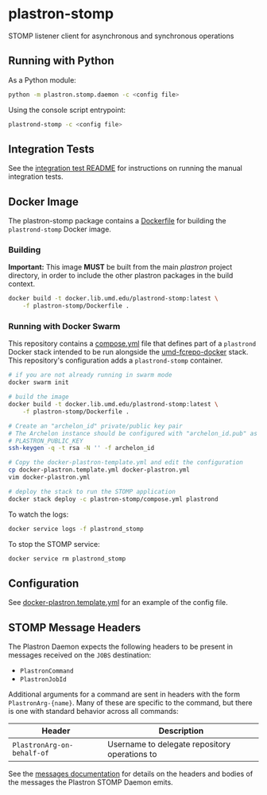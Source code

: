 # plastron-stomp

STOMP listener client for asynchronous and synchronous operations

## Running with Python

As a Python module:

```bash
python -m plastron.stomp.daemon -c <config file>
```

Using the console script entrypoint:

```bash
plastrond-stomp -c <config file>
```

## Integration Tests

See the [integration test README](integration-tests/README.md) for
instructions on running the manual integration tests.

## Docker Image

The plastron-stomp package contains a [Dockerfile](Dockerfile) for 
building the `plastrond-stomp` Docker image.

### Building

**Important:** This image **MUST** be built from the main _plastron_ 
project directory, in order to include the other plastron packages in the 
build context.

```bash
docker build -t docker.lib.umd.edu/plastrond-stomp:latest \
    -f plastron-stomp/Dockerfile .
```

### Running with Docker Swarm

This repository contains a [compose.yml](compose.yml) file that defines 
part of a `plastrond` Docker stack intended to be run alongside the 
[umd-fcrepo-docker] stack. This repository's configuration adds a 
`plastrond-stomp` container.

```bash
# if you are not already running in swarm mode
docker swarm init

# build the image
docker build -t docker.lib.umd.edu/plastrond-stomp:latest \
    -f plastron-stomp/Dockerfile .

# Create an "archelon_id" private/public key pair
# The Archelon instance should be configured with "archelon_id.pub" as the
# PLASTRON_PUBLIC_KEY
ssh-keygen -q -t rsa -N '' -f archelon_id

# Copy the docker-plastron-template.yml and edit the configuration
cp docker-plastron.template.yml docker-plastron.yml
vim docker-plastron.yml

# deploy the stack to run the STOMP application
docker stack deploy -c plastron-stomp/compose.yml plastrond
```

To watch the logs:

```bash
docker service logs -f plastrond_stomp
```

To stop the STOMP service:

```bash
docker service rm plastrond_stomp
```

## Configuration

See [docker-plastron.template.yml](../docker-plastron.template.yml) for an
example of the config file.

## STOMP Message Headers

The Plastron Daemon expects the following headers to be present in messages
received on the `JOBS` destination:

* `PlastronCommand`
* `PlastronJobId`

Additional arguments for a command are sent in headers with the form `PlastronArg-{name}`.
Many of these are specific to the command, but there is one with standard behavior across
all commands:

| Header                     | Description                                   |
|----------------------------|-----------------------------------------------|
| `PlastronArg-on-behalf-of` | Username to delegate repository operations to |

See the [messages documentation](docs/messages.md) for details on the headers 
and bodies of the messages the Plastron STOMP Daemon emits.

[umd-fcrepo-docker]: https://github.com/umd-lib/umd-fcrepo-docker
